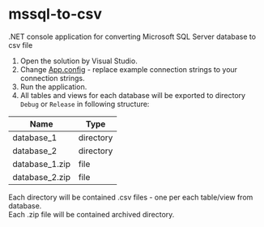 # mssql-to-csv
.NET console application for converting Microsoft SQL Server database to csv file

1. Open the solution by Visual Studio.
2. Change [App.config](https://github.com/karavanjo/mssql-to-csv/blob/master/MsSqlToCsv/App.config) - replace example connection strings to your connection strings.
3. Run the application.
4. All tables and views for each database will be exported to directory `Debug` or `Release` in following structure:

| Name        | Type           |
| ------------- |-------------|
| database_1      | directory |
| database_2      | directory |
| database_1.zip | file      |
| database_2.zip | file      |

Each directory will be contained .csv files - one per each table/view from database.  
Each .zip file will be contained archived directory.

